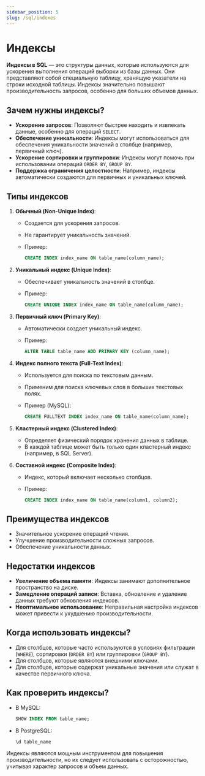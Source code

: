 ```yaml
---
sidebar_position: 5
slug: /sql/indexes
---
```


# Индексы

**Индексы в SQL** — это структуры данных, которые используются для ускорения выполнения операций выборки из базы данных. Они представляют собой специальную таблицу, хранящую указатели на строки исходной таблицы. Индексы значительно повышают производительность запросов, особенно для больших объемов данных.

## Зачем нужны индексы?

- **Ускорение запросов**: Позволяют быстрее находить и извлекать данные, особенно для операций `SELECT`.
- **Обеспечение уникальности**: Индексы могут использоваться для обеспечения уникальности значений в столбце (например, первичный ключ).
- **Ускорение сортировки и группировки**: Индексы могут помочь при использовании операций `ORDER BY`, `GROUP BY`.
- **Поддержка ограничения целостности**: Например, индексы автоматически создаются для первичных и уникальных ключей.

## Типы индексов

1. **Обычный (Non-Unique Index)**:
   - Создается для ускорения запросов.
   - Не гарантирует уникальность значений.
   - Пример:

     ```sql
     CREATE INDEX index_name ON table_name(column_name);
     ```

2. **Уникальный индекс (Unique Index)**:
   - Обеспечивает уникальность значений в столбце.
   - Пример:

     ```sql
     CREATE UNIQUE INDEX index_name ON table_name(column_name);
     ```

3. **Первичный ключ (Primary Key)**:
   - Автоматически создает уникальный индекс.
   - Пример:

     ```sql
     ALTER TABLE table_name ADD PRIMARY KEY (column_name);
     ```

4. **Индекс полного текста (Full-Text Index)**:
   - Используется для поиска по текстовым данным.
   - Применим для поиска ключевых слов в больших текстовых полях.
   - Пример (MySQL):

     ```sql
     CREATE FULLTEXT INDEX index_name ON table_name(column_name);
     ```

5. **Кластерный индекс (Clustered Index)**:
   - Определяет физический порядок хранения данных в таблице.
   - В каждой таблице может быть только один кластерный индекс (например, в SQL Server).

6. **Составной индекс (Composite Index)**:
   - Индекс, который включает несколько столбцов.
   - Пример:

     ```sql
     CREATE INDEX index_name ON table_name(column1, column2);
     ```

## Преимущества индексов

- Значительное ускорение операций чтения.
- Улучшение производительности сложных запросов.
- Обеспечение уникальности данных.

## Недостатки индексов

- **Увеличение объема памяти**: Индексы занимают дополнительное пространство на диске.
- **Замедление операций записи**: Вставка, обновление и удаление данных требуют обновления индексов.
- **Неоптимальное использование**: Неправильная настройка индексов может привести к ухудшению производительности.

## Когда использовать индексы?

- Для столбцов, которые часто используются в условиях фильтрации (`WHERE`), сортировки (`ORDER BY`) или группировки (`GROUP BY`).
- Для столбцов, которые являются внешними ключами.
- Для столбцов, которые содержат уникальные значения или служат в качестве первичного ключа.

## Как проверить индексы?

- В MySQL:

  ```sql
  SHOW INDEX FROM table_name;
  ```

- В PostgreSQL:

  ```sql
  \d table_name
  ```

Индексы являются мощным инструментом для повышения производительности, но их следует использовать с осторожностью, учитывая характер запросов и объем данных.